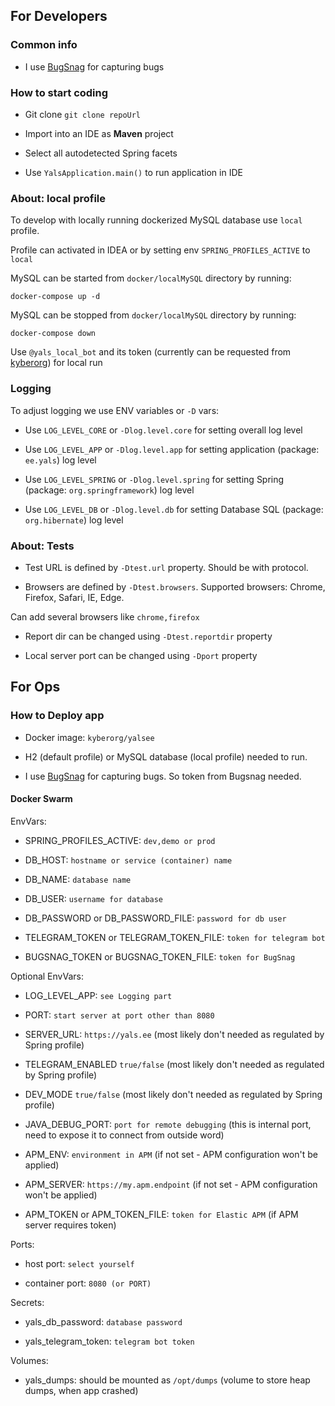 ## For Developers

### Common info

* I use [BugSnag](https://app.bugsnag.com/yadev/yals/errors) for capturing bugs

### How to start coding

* Git clone ``` git clone repoUrl ```

* Import into an IDE as **Maven** project

* Select all autodetected Spring facets

* Use ``` YalsApplication.main() ``` to run application in IDE

### About: local profile
To develop with locally running dockerized MySQL database use `local` profile.

Profile can activated in IDEA or by setting env `SPRING_PROFILES_ACTIVE` to `local`

MySQL can be started from `docker/localMySQL` directory by running:

```shell script
docker-compose up -d
``` 

MySQL can be stopped from `docker/localMySQL` directory by running:

```shell script
docker-compose down
```

Use `@yals_local_bot` and its token (currently can be requested from [kyberorg](mailto:kyberorg@yadev.eu)) for local run

### Logging
To adjust logging we use ENV variables or `-D` vars:

* Use `LOG_LEVEL_CORE` or `-Dlog.level.core` for setting overall log level

* Use `LOG_LEVEL_APP` or `-Dlog.level.app` for setting application (package: `ee.yals`) log level

* Use `LOG_LEVEL_SPRING` or `-Dlog.level.spring` for setting Spring (package: `org.springframework`) log level

* Use `LOG_LEVEL_DB` or `-Dlog.level.db` for setting Database SQL (package: `org.hibernate`) log level

### About: Tests
* Test URL is defined by `-Dtest.url` property. Should be with protocol.

* Browsers are defined by `-Dtest.browsers`. Supported browsers: Chrome, Firefox, Safari, IE, Edge.

Can add several browsers like `chrome,firefox`

* Report dir can be changed using `-Dtest.reportdir` property

* Local server port can be changed using `-Dport` property


## For Ops
### How to Deploy app

* Docker image: `kyberorg/yalsee`

* H2 (default profile) or MySQL database (local profile) needed to run.

* I use [BugSnag](https://app.bugsnag.com/kyberorg/yalsee/errors) for capturing bugs. So token from Bugsnag needed.

#### Docker Swarm

EnvVars:

* SPRING_PROFILES_ACTIVE: `dev,demo or prod`

* DB_HOST: `hostname or service (container) name`

* DB_NAME: `database name`

* DB_USER: `username for database`

* DB_PASSWORD or DB_PASSWORD_FILE: `password for db user`

* TELEGRAM_TOKEN or TELEGRAM_TOKEN_FILE: `token for telegram bot`

* BUGSNAG_TOKEN or BUGSNAG_TOKEN_FILE: `token for BugSnag`

Optional EnvVars:

* LOG_LEVEL_APP: `see Logging part`

* PORT: `start server at port other than 8080 `

* SERVER_URL: `https://yals.ee` (most likely don't needed as regulated by Spring profile)

* TELEGRAM_ENABLED `true/false` (most likely don't needed as regulated by Spring profile)

* DEV_MODE `true/false` (most likely don't needed as regulated by Spring profile)

* JAVA_DEBUG_PORT: `port for remote debugging` (this is internal port, need to expose it to connect from outside word)

* APM_ENV: `environment in APM` (if not set - APM configuration won't be applied)

* APM_SERVER: `https://my.apm.endpoint` (if not set - APM configuration won't be applied)

* APM_TOKEN or APM_TOKEN_FILE: `token for Elastic APM` (if APM server requires token)

Ports:

* host port: `select yourself`

* container port: `8080 (or PORT)`

Secrets:

* yals_db_password: `database password`

* yals_telegram_token: `telegram bot token`

Volumes:

* yals_dumps: should be mounted as `/opt/dumps` (volume to store heap dumps, when app crashed)
